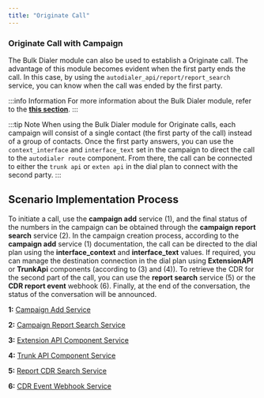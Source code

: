 ```yaml
---
title: "Originate Call"
---
```

### Originate Call with Campaign

The Bulk Dialer module can also be used to establish a Originate call. The advantage of this module becomes evident when the first party ends the call. In this case, by using the `autodialer_api/report/report_search` service, you can know when the call was ended by the first party.

:::info Information
For more information about the Bulk Dialer module, refer to the **[this section](/autodialer)**.
:::

:::tip Note
When using the Bulk Dialer module for Originate calls, each campaign will consist of a single contact (the first party of the call) instead of a group of contacts. Once the first party answers, you can use the `context_interface` and `interface_text` set in the campaign to direct the call to the `autodialer route` component. From there, the call can be connected to either the `trunk api` or `exten api` in the dial plan to connect with the second party.
:::

## Scenario Implementation Process

To initiate a call, use the **campaign add** service (1), and the final status of the numbers in the campaign can be obtained through the **campaign report search** service (2). In the campaign creation process, according to the **campaign add** service (1) documentation, the call can be directed to the dial plan using the **interface_context** and **interface_text** values. If required, you can manage the destination connection in the dial plan using **ExtensionAPI** or **TrunkApi** components (according to (3) and (4)). To retrieve the CDR for the second part of the call, you can use the **report search** service (5) or the **CDR report event** webhook (6). Finally, at the end of the conversation, the status of the conversation will be announced.

**1:** [Campaign Add Service](/i18n/en/docusaurus-plugin-content-docs/current/developers/5-Autodialer_API/4-campaign/1-campaign_add.md)

**2:** [Campaign Report Search Service](/i18n/en/docusaurus-plugin-content-docs/current/developers/5-Autodialer_API/7-report/1-report_search.md)

**3:** [Extension API Component Service](/i18n/en/docusaurus-plugin-content-docs/current/developers/3-SimotelWebhooks/3-DialplanApiComponents/3-exten_api.md)

**4:** [Trunk API Component Service](/i18n/en/docusaurus-plugin-content-docs/current/developers/3-SimotelWebhooks/3-DialplanApiComponents/4-trunk_api.md)

**5:** [Report CDR Search Service](/i18n/en/docusaurus-plugin-content-docs/current/developers/2-SimotelAPI/v4/13-report/4-report_cdr_search.md)

**6:** [CDR Event Webhook Service](/i18n/en/docusaurus-plugin-content-docs/current/developers/3-SimotelWebhooks/2-Events/14-cdr.md)